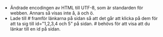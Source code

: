 * Ändrade encodingen av HTML till UTF-8, som är standarden för webben. Annars så visas inte å, ä och ö.
* Lade till # framför länkarna på sidan så att det går att klicka på dem för att ta sig till id="1,2,3,4 och 5" på sidan. # behövs för att visa att du länkar till en id på sidan.
